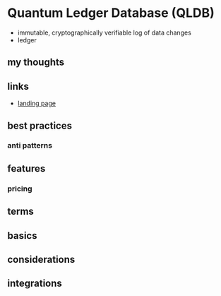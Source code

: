 # Quantum Ledger Database (QLDB)

- immutable, cryptographically verifiable log of data changes
- ledger

## my thoughts

## links

- [landing page](https://aws.amazon.com/qldb/?did=ap_card&trk=ap_card)

## best practices

### anti patterns

## features

### pricing

## terms

## basics

## considerations

## integrations
